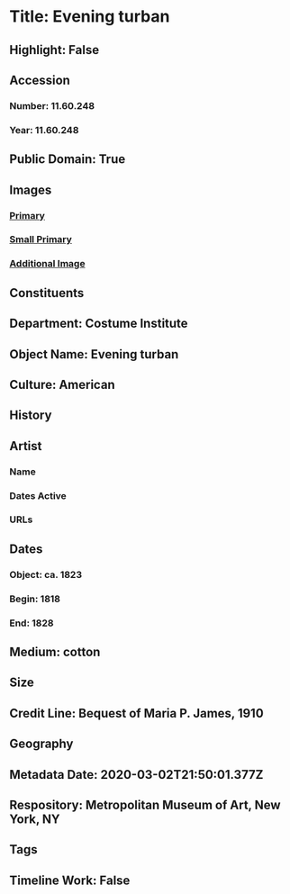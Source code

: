 # Title: Evening turban
## Highlight: False
## Accession
### Number: 11.60.248
### Year: 11.60.248
## Public Domain: True
## Images
### [Primary](https://images.metmuseum.org/CRDImages/ci/original/11.60.248_S.jpg)
### [Small Primary](https://images.metmuseum.org/CRDImages/ci/web-large/11.60.248_S.jpg)
### [Additional Image](https://images.metmuseum.org/CRDImages/ci/original/11.60.248_B.jpg)
## Constituents
## Department: Costume Institute
## Object Name: Evening turban
## Culture: American
## History
## Artist
### Name
### Dates Active
### URLs
## Dates
### Object: ca. 1823
### Begin: 1818
### End: 1828
## Medium: cotton
## Size
## Credit Line: Bequest of Maria P. James, 1910
## Geography
## Metadata Date: 2020-03-02T21:50:01.377Z
## Respository: Metropolitan Museum of Art, New York, NY
## Tags
## Timeline Work: False